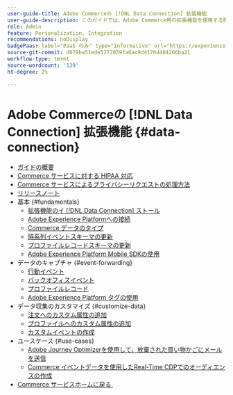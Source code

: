 ```yaml
---
user-guide-title: Adobe Commerceの [!DNL Data Connection] 拡張機能
user-guide-description: このガイドでは、Adobe Commerce用の拡張機能を使用する際の詳細な手順  [!DNL Data Connection]  説明します。
role: Admin
feature: Personalization, Integration
recommendations: noDisplay
badgePaas: label="PaaS のみ" type="Informative" url="https://experienceleague.adobe.com/ja/docs/commerce/user-guides/product-solutions" tooltip="Adobe Commerce on Cloud プロジェクト（Adobeが管理する PaaS インフラストラクチャ）およびオンプレミスプロジェクトにのみ適用されます。"
source-git-commit: d079ba51ede5272059fa6ac9d4176d484266ba21
workflow-type: tm+mt
source-wordcount: '139'
ht-degree: 2%

---
```



# Adobe Commerceの [!DNL Data Connection] 拡張機能 {#data-connection}

- [ガイドの概要](overview.md)
- [Commerce サービスに対する HIPAA 対応](hipaa-readiness.md)
- [Commerce サービスによるプライバシーリクエストの処理方法](handle-privacy-request.md)
- [リリースノート](release-notes.md)
- 基本 {#fundamentals}
   - [拡張機能のイ  [!DNL Data Connection]  ストール](install.md)
   - [Adobe Experience Platformへの接続](connect-data.md)
   - [Commerce データのタイプ](data-ingestion.md)
   - [時系列イベントスキーマの更新](update-xdm.md)
   - [プロファイルレコードスキーマの更新](profile-data.md)
   - [Adobe Experience Platform Mobile SDKの使用](mobile-sdk-epc.md)
- データのキャプチャ {#event-forwarding}
   - [行動イベント](events.md)
   - [バックオフィスイベント](events-backoffice.md)
   - [プロファイルレコード](events-profilerecord.md)
   - [Adobe Experience Platform タグの使用](using-tags.md)
- データ収集のカスタマイズ {#customize-data}
   - [注文へのカスタム属性の追加](custom-attributes.md)
   - [プロファイルへのカスタム属性の追加](custom-identities.md)
   - [カスタムイベントの作成](custom-events.md)
- ユースケース {#use-cases}
   - [Adobe Journey Optimizerを使用して、放棄された買い物かごにメールを送信](using-ajo.md)
   - [Commerce イベントデータを使用したReal-Time CDPでのオーディエンスの作成](create-audience.md)
- [Commerce サービスホームに戻る &#x200B;](https://experienceleague.adobe.com/docs/commerce/user-guides/home.html?lang=ja)
